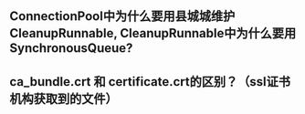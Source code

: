 ## ConnectionPool中为什么要用县城城维护CleanupRunnable, CleanupRunnable中为什么要用SynchronousQueue?

## ca_bundle.crt 和 certificate.crt的区别？（ssl证书机构获取到的文件）
